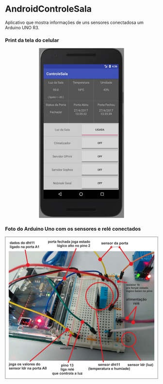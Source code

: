 # AndroidControleSala
Aplicativo que mostra informações de uns sensores conectadosa um Arduino UNO R3.

### Print da tela do celular

<div class="img1" align="center">
  <img src="https://github.com/fabriciobedin/AndroidControleSala/blob/master/imagens/print_celular.jpg" width="280" height="*" al />
</div>

### Foto do Arduino Uno com os sensores e relé conectados

<div class="img1" align="center">
  <img src="https://github.com/fabriciobedin/AndroidControleSala/blob/master/imagens/montagem.jpg" width="700" height="*" al />
</div>
